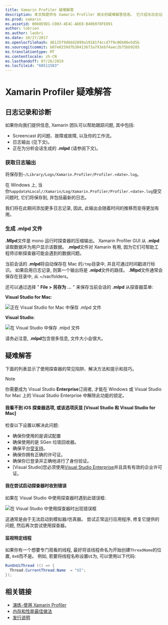```yaml
---
title: Xamarin Profiler 疑难解答
description: 本文档提供与 Xamarin Profiler 相关的疑难解答信息。 它介绍与日志记录和诊断、IDE 和其他主题相关的问题。
ms.prod: xamarin
ms.assetid: 0060E9D1-C003-4E4C-ADE8-B406978FE891
author: lobrien
ms.author: laobri
ms.date: 10/27/2017
ms.openlocfilehash: d6125f9d8dd2899a19181f4ccd7f9c06b06e5d5b
ms.sourcegitcommit: b07e0259d7b30413673a793ebf4aec2b75bb9285
ms.translationtype: MT
ms.contentlocale: zh-CN
ms.lasthandoff: 07/26/2019
ms.locfileid: "68511583"
---
```

# <a name="xamarin-profiler-troubleshooting"></a>Xamarin Profiler 疑难解答

## <a name="logging-and-diagnostics"></a>日志记录和诊断

如果你向我们提供信息, Xamarin 团队可以帮助跟踪问题, 其中包括:

- Screencast 的问题、故障或故障, 以及你的工作流。
- 日志输出 (见下文)。
- 正在为分析会话生成的 **.mlpd** (请参阅下文)。

### <a name="getting-log-outputs"></a>获取日志输出

将保存到`~/Library/Logs/Xamarin.Profiler/Profiler.<date>.log`。

在 Windows 上, 当你`%appdata%Local//Xamarin/Log/Xamarin.Profiler/Profiler.<date>.log`提交问题时, 它们将保存到, 并包括最新的日志。

我们将在此期间添加更多日志记录, 因此, 此输出会随着时间的推移而变得更加有用。

<a name="gen_mlpd" />

### <a name="generating-mlpd-files"></a>生成 .mlpd 文件

**.Mlpd**文件是 mono 运行时探查器的压缩输出。 Xamarin Profiler GUI 从 **.mlpd**读取数据并为用户显示该数据。 **.mlpd**文件对 Xamarin 有用, 因为它们可帮助工程师诊断探查器可能会遇到的数据问题。

当前会话的 **.mlpd**将自动保存在 Mac 的`/tmp`目录中, 并且可通过时间戳进行标识。 如果启用日志记录, 则第一个输出将是 **.mlpd**文件的路径。 **.Mlpd**文件通常会保存在目录中, 从 ~/var/folders。

还可以通过选择 " **File > 另存为 ...** " 来保存当前会话的 **.mlpd** 从探查器菜单:

**Visual Studio for Mac**:

![](troubleshooting-images/image17.png "正在 Visual Studio for Mac 中保存 .mlpd 文件")

**Visual Studio**:

![](troubleshooting-images/image17-vs.png "在 Visual Studio 中保存 .mlpd 文件")

请务必注意, **.mlpd**包含很多信息, 文件大小会很大。

## <a name="troubleshooting"></a>疑难解答

下面的列表显示了使用探查器的常见陷阱、解决方法和提示和技巧。

> [!NOTE]
> 你需要成为 Visual Studio **Enterprise**订阅者, 才能在 Windows 或 Visual Studio for Mac 上的 Visual Studio Enterprise 中解除此功能的锁定。

#### <a name="i-cant-see-the-ios-profiler-option-or-it-is-greyed-out-visual-studio-and-visual-studio-for-mac"></a>我看不到 iOS 探查器选项, 或该选项灰显 [Visual Studio 和 Visual Studio for Mac]

检查以下设置以解决此问题:

- 确保你使用的是调试配置
- 确保使用的是 SGen 垃圾回收器。
- 确保平台[受支持](~/tools/profiler/index.md#Profiler_Support)。
- 确保你拥有正确的许可证。
- 确保你已登录并正确地进行了身份验证。
- [Visual Studio]您必须使用[Visual Studio Enterprise](https://visualstudio.microsoft.com/vs/enterprise/)并且具有有效的企业许可证。

#### <a name="i-get-an-error-when-i-try-to-launch-the-profiler"></a>我在尝试启动探查器时收到错误

如果在 Visual Studio 中使用探查器时遇到此错误框:

![](troubleshooting-images/error.png "在 Visual Studio 中使用探查器时出现错误框")

这通常是由于无法启动到模拟器/仿真器。 尝试正常运行应用程序, 修复它提供的问题, 然后再次尝试使用探查器。

#### <a name="to-watch-a-specific-thread"></a>监视特定线程

如果你有一个想要专门观看的线程, 最好将该线程命名为开始创建`ThreadName`的位置, `0x0`而不是。 例如, 若要将线程名称设置`UI`为, 可以使用以下代码:

```csharp
RunOnUiThread (() => {
  Thread.CurrentThread.Name  = "UI";
});
```

## <a name="related-links"></a>相关链接

- [演练-使用 Xamarin Profiler](~/tools/profiler/index.md)
- [内存和性能最佳做法](~/cross-platform/deploy-test/memory-perf-best-practices.md)
- [发行说明](https://github.com/xamarin/release-notes-archive/blob/master/release-notes/profiler/preview/index.md)

